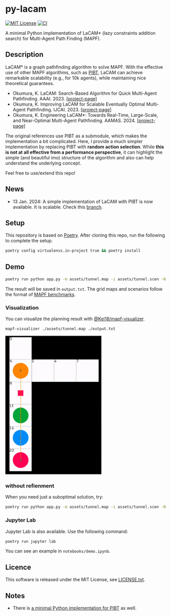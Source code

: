 # py-lacam

[![MIT License](http://img.shields.io/badge/license-MIT-blue.svg?style=flat)](./LICENCE.txt)
[![CI](https://github.com/Kei18/py-lacam/actions/workflows/ci.yml/badge.svg)](https://github.com/Kei18/py-lacam/actions/workflows/ci.yml)

A minimal Python implementation of LaCAM* (lazy constraints addition search) for Multi-Agent Path Finding (MAPF).

## Description

LaCAM* is a graph pathfinding algorithm to solve MAPF. With the effective use of other MAPF algorithms, such as [PIBT](https://kei18.github.io/pibt2/), LaCAM can achieve remarkable scalability (e.g., for 10k agents), while maintaining nice theoretical guarantees.

- Okumura, K. LaCAM: Search-Based Algorithm for Quick Multi-Agent Pathfinding. AAAI. 2023. [[project-page]](https://kei18.github.io/lacam)
- Okumura, K. Improving LaCAM for Scalable Eventually Optimal Multi-Agent Pathfinding. IJCAI. 2023. [[project-page]](https://kei18.github.io/lacam2)
- Okumura, K. Engineering LaCAM*: Towards Real-Time, Large-Scale, and Near-Optimal Multi-Agent Pathfinding. AAMAS. 2024. [[project-page]](https://kei18.github.io/lacam3)

The original references use PIBT as a submodule, which makes the implementation a bit complicated.
Here, I provide a much simpler implementation by replacing PIBT with __random action selection__.
While __this is not at all effective from a performance perspective__, it can highlight the simple (and beautiful imo) structure of the algorithm and also can help understand the underlying concept.

Feel free to use/extend this repo!

## News

- 13 Jan. 2024: A  simple implementation of LaCAM with PIBT is now available. It is scalable. Check this [branch](https://github.com/Kei18/py-lacam/tree/pibt).

## Setup

This repository is based on [Poetry](https://python-poetry.org/).
After cloning this repo, run the following to complete the setup.

```sh
poetry config virtualenvs.in-project true && poetry install
```

## Demo

```sh
poetry run python app.py -m assets/tunnel.map -i assets/tunnel.scen -N 4 --time_limit_ms 5000 --verbose 2
```

The result will be saved in `output.txt`.
The grid maps and scenarios follow the format of [MAPF benchmarks](https://movingai.com/benchmarks/mapf/index.html).


### Visualization

You can visualize the planning result with [@Kei18/mapf-visualizer](https://github.com/kei18/mapf-visualizer).

```sh
mapf-visualizer ./assets/tunnel.map ./output.txt
```

![demo](./assets/demo.gif)

### without refienment

When you need just a suboptimal solution, try:

```sh
poetry run python app.py -m assets/tunnel.map -i assets/tunnel.scen -N 2 --no-flg_star
```

### Jupyter Lab

Jupyter Lab is also available.
Use the following command:

```sh
poetry run jupyter lab
```

You can see an example in `notebooks/demo.ipynb`.

## Licence

This software is released under the MIT License, see [LICENSE.txt](LICENCE.txt).


## Notes

- There is [a minimal Python implementation for PIBT](https://github.com/Kei18/pypibt) as well.

